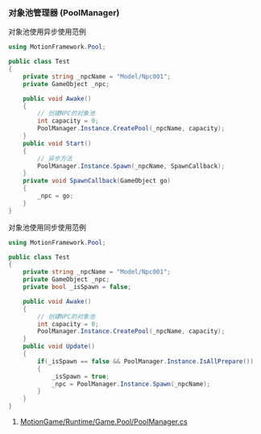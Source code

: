 ### 对象池管理器 (PoolManager)

对象池使用异步使用范例
```C#
using MotionFramework.Pool;

public class Test
{
	private string _npcName = "Model/Npc001";
	private GameObject _npc;

	public void Awake()
	{
		// 创建NPC的对象池
		int capacity = 0;
		PoolManager.Instance.CreatePool(_npcName, capacity);
	}
	public void Start()
	{
		// 异步方法
		PoolManager.Instance.Spawn(_npcName, SpawnCallback);
	}
	private void SpawnCallback(GameObject go)
	{
		_npc = go;
	}
}
```

对象池使用同步使用范例
```C#
using MotionFramework.Pool;

public class Test
{
	private string _npcName = "Model/Npc001";
	private GameObject _npc;
	private bool _isSpawn = false;

	public void Awake()
	{
		// 创建NPC的对象池
		int capacity = 0;
		PoolManager.Instance.CreatePool(_npcName, capacity);
	}
	public void Update()
	{
		if(_isSpawn == false && PoolManager.Instance.IsAllPrepare())
		{
			_isSpawn = true;
			_npc = PoolManager.Instance.Spawn(_npcName);
		}
	}
}
```

1. [MotionGame/Runtime/Game.Pool/PoolManager.cs](https://github.com/gmhevinci/MotionFramework/blob/master/Assets/MotionGame/Runtime/Game.Pool/PoolManager.cs)